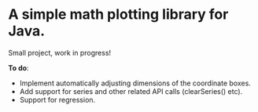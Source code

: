 # A simple math plotting library for Java. 

Small project, work in progress!

**To do**:

* Implement automatically adjusting dimensions of the coordinate boxes.
* Add support for series and other related API calls (clearSeries() etc).
* Support for regression.
